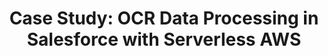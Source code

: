 ---
layout: case-study
title: "Case Study: OCR Data Processing in Salesforce with Serverless AWS"
permalink: /case-studies/streamlining-expense-processing-aws-salesforce
description: "treamlining Invoice, Receipt, and Timesheet Processing with AWS Lambda, S3, and Salesforce Apex Batch Jobs."
og_image_url: /assets/img/photos/opengraph/axops-technologies-og-image-v1.jpg
---